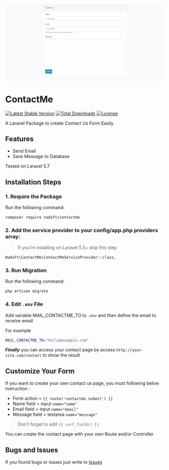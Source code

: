 ![alt text](https://raw.githubusercontent.com/Nadaft/contactme/master/preview.png)

# ContactMe

[![Latest Stable Version](https://poser.pugx.org/nadaft/contactme/v/stable)](https://packagist.org/packages/nadaft/contactme)
[![Total Downloads](https://poser.pugx.org/nadaft/contactme/downloads)](https://packagist.org/packages/nadaft/contactme)
[![License](https://poser.pugx.org/nadaft/contactme/license)](https://packagist.org/packages/nadaft/contactme)

A Laravel Package to create Contact Us Form Easily

## Features
- Send Email
- Save Message to Database

Tested on Laravel 5.7

## Installation Steps

### 1. Require the Package

Run the following command: 

```bash
composer require nadaft/contactme
```

### 2. Add the service provider to your config/app.php providers array:

> If you're installing on Laravel 5.5+ skip this step

```bash
Nadaft\ContactMe\ContactMeServiceProvider::class,
```

### 3. Run Migration

Run the following command: 

```bash
php artisan migrate
```

### 4. Edit `.env` File

Add variable MAIL_CONTACTME_TO to `.env` and then define the email to receive email

For example

```bash
MAIL_CONTACTME_TO="hello@example.com"
```
***Finally*** you can access your contact page by access `http://your-site.com/contact` to show the result


## Customize Your Form

If you want to create your own contact us page, you must following below instruction :

- Form action = `{{ route('contactme.submit') }}`
- Name field = input `name="name"`
- Email field = input `name="email"`
- Message field = textarea `name="message"`

> Don't forget to add `{{ csrf_field() }}`
 
 You can create the contact page with your own Route and/or Controller

## Bugs and Issues

If you found bugs or issues just write to [Issues](https://github.com/nadaft/contactme/issues)
